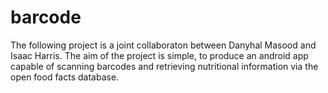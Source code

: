 # barcode
The following project is a joint collaboraton between Danyhal Masood and Isaac Harris. The aim of the project is simple, to produce an android app capable of scanning barcodes and retrieving nutritional information via the open food facts database. 
